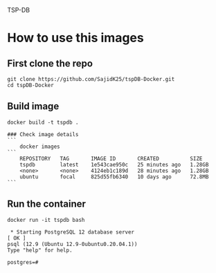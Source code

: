 TSP-DB

# How to use this images
## First clone the repo
```
git clone https://github.com/SajidK25/tspDB-Docker.git
cd tspDB-Docker
```
## Build image
```
docker build -t tspdb .
```
    ### Check image details
    ```
        docker images
    ```
        REPOSITORY   TAG       IMAGE ID       CREATED          SIZE
        tspdb        latest    1e543cae950c   25 minutes ago   1.28GB
        <none>       <none>    4124eb1c189d   28 minutes ago   1.28GB
        ubuntu       focal     825d55fb6340   10 days ago      72.8MB
    ```
## Run the container
```
docker run -it tspdb bash
```
```
 * Starting PostgreSQL 12 database server                                     [ OK ] 
psql (12.9 (Ubuntu 12.9-0ubuntu0.20.04.1))
Type "help" for help.

postgres=#
```



